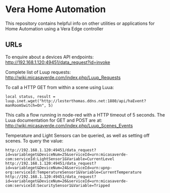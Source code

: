 Vera Home Automation
====================

This repository contains helpful info on other utilities or applications for Home Automation using a Vera Edge controller

URLs
----

To enquire about a devices API endpoints:
http://192.168.1.120:49451/data_request?id=invoke

Complete list of Luup requests:
http://wiki.micasaverde.com/index.php/Luup_Requests


To call a HTTP GET from within a scene using Luua:

```
local status, result = luup.inet.wget("http://lesterthomas.ddns.net:1880/api/haEvent?manRoomSwitch=On", 5)
```

This calls a flow running in node-red with a HTTP timeout of 5 seconds. The Luua documentation for GET and POST are at: http://wiki.micasaverde.com/index.php/Luup_Scenes_Events



Temperature and Light Sensors can be queried, as well as setting off scenes. To query the value:

```
http://192.168.1.120:49451/data_request?id=variableget&DeviceNum=25&serviceId=urn:micasaverde-com:serviceId:LightSensor1&Variable=CurrentLevel
http://192.168.1.120:49451/data_request?id=variableget&DeviceNum=24&serviceId=urn:upnp-org:serviceId:TemperatureSensor1&Variable=CurrentTemperature
http://192.168.1.120:49451/data_request?id=variableget&DeviceNum=26&serviceId=urn:micasaverde-com:serviceId:SecuritySensor1&Variable=Tripped
```